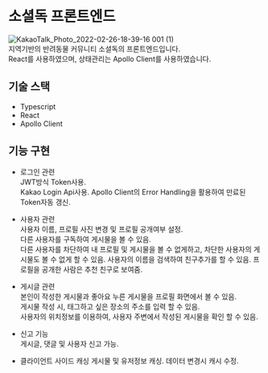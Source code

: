 # 소셜독 프론트엔드
![KakaoTalk_Photo_2022-02-26-18-39-16 001 (1)](https://user-images.githubusercontent.com/61589338/177762295-fccfefd1-f17e-4c54-b9a9-12c6162b7228.png)   
지역기반의 반려동물 커뮤니티 소셜독의 프론트엔드입니다.  
React를 사용하였으며, 상태관리는 Apollo Client를 사용하였습니다.

## 기술 스택
 * Typescript
 * React
 * Apollo Client

## 기능 구현
 - 로그인 관련  
 JWT방식 Token사용.  
 Kakao Login Api사용.
 Apollo Client의 Error Handling을 활용하여 만료된 Token자동 갱신.

 - 사용자 관련    
 사용자 이름, 프로필 사진 변경 및 프로필 공개여부 설정.  
 다른 사용자를 구독하여 게시물을 볼 수 있음.  
 다른 사용자를 차단하여 내 프로필 및 게시물을 볼 수 없게하고, 차단한 사용자의 게시물도 볼 수 없게 할 수 있음.
 사용자의 이름을 검색하여 친구추가를 할 수 있음.
 프로필을 공개한 사람은 추천 친구로 보여줌.
  
 - 게시글 관련  
 본인이 작성한 게시물과 좋아요 누른 게시물을 프로필 화면에서 볼 수 있음.  
 게시물 작성 시, 태그하고 싶은 장소의 주소를 입력 할 수 있음.  
 사용자의 위치정보를 이용하여, 사용자 주변에서 작성된 게시물을 확인 할 수 있음.    
   
 - 신고 기능  
 게시글, 댓글 및 사용자 신고 가능.  

 - 클라이언트 사이드 캐싱
 게시물 및 유저정보 캐싱. 데이터 변경시 캐시 수정.